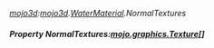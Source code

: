 _[mojo3d](../../modules/mojo3d/mojo3d-module.md):[mojo3d](../../modules/mojo3d/mojo3d-module.md).[WaterMaterial](../../modules/mojo3d/mojo3d-watermaterial.md).NormalTextures_
##### Property NormalTextures:[mojo.graphics.Texture](../../modules/mojo/mojo-graphics-texture.md)[]
